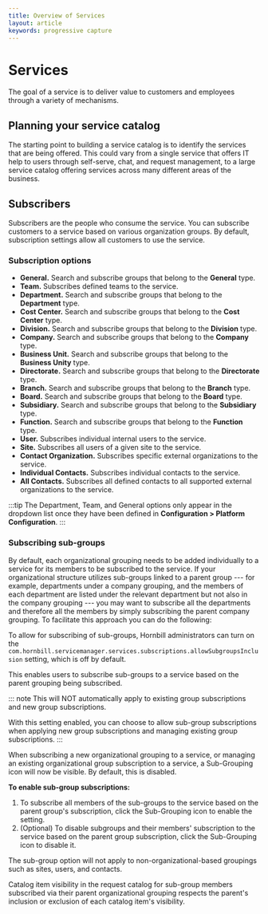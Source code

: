 ```yaml
---
title: Overview of Services
layout: article
keywords: progressive capture 
---
```

# Services
The goal of a service is to deliver value to customers and employees through a variety of mechanisms.

## Planning your service catalog
The starting point to building a service catalog is to identify the services that are being offered. This could vary from a single service that offers IT help to users through self-serve, chat, and request management, to a large service catalog offering services across many different areas of the business.

## Subscribers
Subscribers are the people who consume the service. You can subscribe customers to a service based on various organization groups. By default, subscription settings allow all customers to use the service.

### Subscription options
* **General.** Search and subscribe groups that belong to the **General** type.
* **Team.** Subscribes defined teams to the service.
* **Department.** Search and subscribe groups that belong to the **Department** type.
* **Cost Center.** Search and subscribe groups that belong to the **Cost Center** type.
* **Division.** Search and subscribe groups that belong to the **Division** type.
* **Company.** Search and subscribe groups that belong to the **Company** type.
* **Business Unit.** Search and subscribe groups that belong to the **Business Unity** type.
* **Directorate.** Search and subscribe groups that belong to the **Directorate** type.
* **Branch.** Search and subscribe groups that belong to the **Branch** type.
* **Board.** Search and subscribe groups that belong to the **Board** type.
* **Subsidiary.** Search and subscribe groups that belong to the **Subsidiary** type.
* **Function.** Search and subscribe groups that belong to the **Function** type.
* **User.** Subscribes individual internal users to the service.
* **Site.** Subscribes all users of a given site to the service.
* **Contact Organization.** Subscribes specific external organizations to the service.
* **Individual Contacts.** Subscribes individual contacts to the service.
* **All Contacts.** Subscribes all defined contacts to all supported external organizations to the service.

:::tip
The Department, Team, and General options only appear in the dropdown list once they have been defined in **Configuration > Platform Configuration**.
:::

### Subscribing sub-groups
By default, each organizational grouping needs to be added individually to a service for its members to be subscribed to the service. If your organizational structure utilizes sub-groups linked to a parent group --- for example, departments under a company grouping, and the members of each department are listed under the relevant department but not also in the company grouping --- you may want to subscribe all the departments and therefore all the members by simply subscribing the parent company grouping. To facilitate this approach you can do the following:

To allow for subscribing of sub-groups, Hornbill administrators can turn on the `com.hornbill.servicemanager.services.subscriptions.allowSubgroupsInclusion` setting, which is off by default.

This enables users to subscribe sub-groups to a service based on the parent grouping being subscribed.

::: note
This will NOT automatically apply to existing group subscriptions and new group subscriptions.

With this setting enabled, you can choose to allow sub-group subscriptions when applying new group subscriptions and managing existing group subscriptions.
:::

When subscribing a new organizational grouping to a service, or managing an existing organizational group subscription to a service, a Sub-Grouping icon will now be visible. By default, this is disabled.

**To enable sub-group subscriptions:**
1. To subscribe all members of the sub-groups to the service based on the parent group's subscription, click the Sub-Grouping icon to enable the setting.
1. (Optional) To disable subgroups and their members' subscription to the service based on the parent group subscription, click the Sub-Grouping icon to disable it.

The sub-group option will not apply to non-organizational-based groupings such as sites, users, and contacts.

Catalog item visibility in the request catalog for sub-group members subscribed via their parent organizational grouping respects the parent's inclusion or exclusion of each catalog item's visibility.
